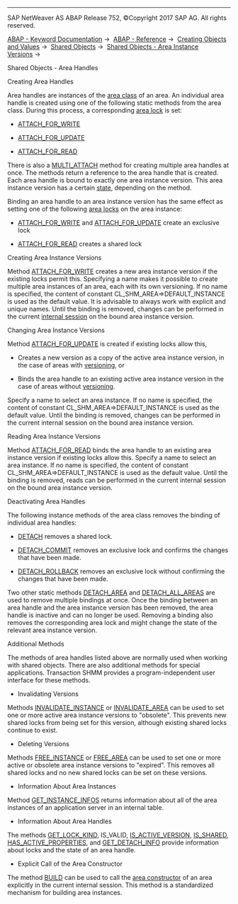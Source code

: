   

* * *

SAP NetWeaver AS ABAP Release 752, ©Copyright 2017 SAP AG. All rights reserved.

[ABAP - Keyword Documentation](https://help.sap.com/doc/abapdocu_752_index_htm/7.52/en-US/abenabap.htm) →  [ABAP - Reference](https://help.sap.com/doc/abapdocu_752_index_htm/7.52/en-US/abenabap_reference.htm) →  [Creating Objects and Values](https://help.sap.com/doc/abapdocu_752_index_htm/7.52/en-US/abencreate_objects.htm) →  [Shared Objects](https://help.sap.com/doc/abapdocu_752_index_htm/7.52/en-US/abenabap_shared_objects.htm) →  [Shared Objects - Area Instance Versions](https://help.sap.com/doc/abapdocu_752_index_htm/7.52/en-US/abenshm_area_instance_access.htm) → 

Shared Objects - Area Handles

Creating Area Handles

Area handles are instances of the [area class](https://help.sap.com/doc/abapdocu_752_index_htm/7.52/en-US/abenarea_class_glosry.htm "Glossary Entry") of an area. An individual area handle is created using one of the following static methods from the area class. During this process, a corresponding [area lock](https://help.sap.com/doc/abapdocu_752_index_htm/7.52/en-US/abenshm_area_instance_locks.htm) is set:

-   [ATTACH\_FOR\_WRITE](https://help.sap.com/doc/abapdocu_752_index_htm/7.52/en-US/abenshm_area_class.htm)

-   [ATTACH\_FOR\_UPDATE](https://help.sap.com/doc/abapdocu_752_index_htm/7.52/en-US/abenshm_area_class.htm)

-   [ATTACH\_FOR\_READ](https://help.sap.com/doc/abapdocu_752_index_htm/7.52/en-US/abenshm_area_class.htm)

There is also a [MULTI\_ATTACH](https://help.sap.com/doc/abapdocu_752_index_htm/7.52/en-US/abenshm_cl_shm_area.htm) method for creating multiple area handles at once. The methods return a reference to the area handle that is created. Each area handle is bound to exactly one area instance version. This area instance version has a certain [state](https://help.sap.com/doc/abapdocu_752_index_htm/7.52/en-US/abenshm_area_instance_state.htm), depending on the method.

Binding an area handle to an area instance version has the same effect as setting one of the following [area locks](https://help.sap.com/doc/abapdocu_752_index_htm/7.52/en-US/abenshm_area_instance_locks.htm) on the area instance:

-   [ATTACH\_FOR\_WRITE](https://help.sap.com/doc/abapdocu_752_index_htm/7.52/en-US/abenshm_area_class.htm) and [ATTACH\_FOR\_UPDATE](https://help.sap.com/doc/abapdocu_752_index_htm/7.52/en-US/abenshm_area_class.htm) create an exclusive lock

-   [ATTACH\_FOR\_READ](https://help.sap.com/doc/abapdocu_752_index_htm/7.52/en-US/abenshm_area_class.htm) creates a shared lock

Creating Area Instance Versions

Method [ATTACH\_FOR\_WRITE](https://help.sap.com/doc/abapdocu_752_index_htm/7.52/en-US/abenshm_area_class.htm) creates a new area instance version if the existing locks permit this. Specifying a name makes it possible to create multiple area instances of an area, each with its own versioning. If no name is specified, the content of constant CL\_SHM\_AREA=>DEFAULT\_INSTANCE is used as the default value. It is advisable to always work with explicit and unique names. Until the binding is removed, changes can be performed in the current [internal session](https://help.sap.com/doc/abapdocu_752_index_htm/7.52/en-US/abeninternal_session_glosry.htm "Glossary Entry") on the bound area instance version.

Changing Area Instance Versions

Method [ATTACH\_FOR\_UPDATE](https://help.sap.com/doc/abapdocu_752_index_htm/7.52/en-US/abenshm_area_class.htm) is created if existing locks allow this,

-   Creates a new version as a copy of the active area instance version, in the case of areas with [versioning](https://help.sap.com/doc/abapdocu_752_index_htm/7.52/en-US/abenshm_area_fixed_properties.htm), or

-   Binds the area handle to an existing active area instance version in the case of areas without [versioning](https://help.sap.com/doc/abapdocu_752_index_htm/7.52/en-US/abenshm_area_fixed_properties.htm).

Specify a name to select an area instance. If no name is specified, the content of constant CL\_SHM\_AREA=>DEFAULT\_INSTANCE is used as the default value. Until the binding is removed, changes can be performed in the current internal session on the bound area instance version.

Reading Area Instance Versions

Method [ATTACH\_FOR\_READ](https://help.sap.com/doc/abapdocu_752_index_htm/7.52/en-US/abenshm_area_class.htm) binds the area handle to an existing area instance version if existing locks allow this. Specify a name to select an area instance. If no name is specified, the content of constant CL\_SHM\_AREA=>DEFAULT\_INSTANCE is used as the default value. Until the binding is removed, reads can be performed in the current internal session on the bound area instance version.

Deactivating Area Handles

The following instance methods of the area class removes the binding of individual area handles:

-   [DETACH](https://help.sap.com/doc/abapdocu_752_index_htm/7.52/en-US/abenshm_cl_shm_area.htm) removes a shared lock.

-   [DETACH\_COMMIT](https://help.sap.com/doc/abapdocu_752_index_htm/7.52/en-US/abenshm_cl_shm_area.htm) removes an exclusive lock and confirms the changes that have been made.

-   [DETACH\_ROLLBACK](https://help.sap.com/doc/abapdocu_752_index_htm/7.52/en-US/abenshm_cl_shm_area.htm) removes an exclusive lock without confirming the changes that have been made.

Two other static methods [DETACH\_AREA](https://help.sap.com/doc/abapdocu_752_index_htm/7.52/en-US/abenshm_area_class.htm) and [DETACH\_ALL\_AREAS](https://help.sap.com/doc/abapdocu_752_index_htm/7.52/en-US/abenshm_cl_shm_area.htm) are used to remove multiple bindings at once. Once the binding between an area handle and the area instance version has been removed, the area handle is inactive and can no longer be used. Removing a binding also removes the corresponding area lock and might change the state of the relevant area instance version.

Additional Methods

The methods of area handles listed above are normally used when working with shared objects. There are also additional methods for special applications. Transaction SHMM provides a program-independent user interface for these methods.

-   Invalidating Versions

Methods [INVALIDATE\_INSTANCE](https://help.sap.com/doc/abapdocu_752_index_htm/7.52/en-US/abenshm_area_class.htm) or [INVALIDATE\_AREA](https://help.sap.com/doc/abapdocu_752_index_htm/7.52/en-US/abenshm_area_class.htm) can be used to set one or more active area instance versions to "obsolete". This prevents new shared locks from being set for this version, although existing shared locks continue to exist.

-   Deleting Versions

Methods [FREE\_INSTANCE](https://help.sap.com/doc/abapdocu_752_index_htm/7.52/en-US/abenshm_area_class.htm) or [FREE\_AREA](https://help.sap.com/doc/abapdocu_752_index_htm/7.52/en-US/abenshm_area_class.htm) can be used to set one or more active or obsolete area instance versions to "expired". This removes all shared locks and no new shared locks can be set on these versions.

-   Information About Area Instances

Method [GET\_INSTANCE\_INFOS](https://help.sap.com/doc/abapdocu_752_index_htm/7.52/en-US/abenshm_area_class.htm) returns information about all of the area instances of an application server in an internal table.

-   Information About Area Handles

The methods [GET\_LOCK\_KIND](https://help.sap.com/doc/abapdocu_752_index_htm/7.52/en-US/abenshm_cl_shm_area.htm), IS\_VALID, [IS\_ACTIVE\_VERSION](https://help.sap.com/doc/abapdocu_752_index_htm/7.52/en-US/abenshm_cl_abap_memory_area.htm), [IS\_SHARED](https://help.sap.com/doc/abapdocu_752_index_htm/7.52/en-US/abenshm_cl_abap_memory_area.htm), [HAS\_ACTIVE\_PROPERTIES](https://help.sap.com/doc/abapdocu_752_index_htm/7.52/en-US/abenshm_cl_abap_memory_area.htm), and [GET\_DETACH\_INFO](https://help.sap.com/doc/abapdocu_752_index_htm/7.52/en-US/abenshm_cl_abap_memory_area.htm) provide information about locks and the state of an area handle.

-   Explicit Call of the Area Constructor

The method [BUILD](https://help.sap.com/doc/abapdocu_752_index_htm/7.52/en-US/abenshm_area_class.htm) can be used to call the [area constructor](https://help.sap.com/doc/abapdocu_752_index_htm/7.52/en-US/abenshm_area_constructor_class.htm) of an area explicitly in the current internal session. This method is a standardized mechanism for building area instances.